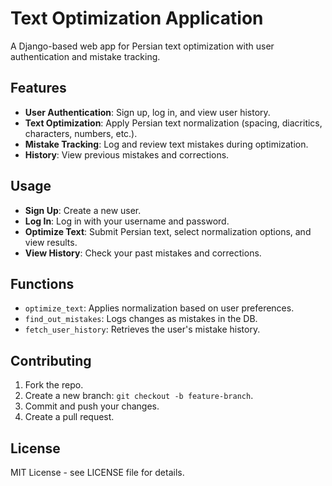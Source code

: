 # Text Optimization Application

A Django-based web app for Persian text optimization with user authentication and mistake tracking.

## Features
- **User Authentication**: Sign up, log in, and view user history.
- **Text Optimization**: Apply Persian text normalization (spacing, diacritics, characters, numbers, etc.).
- **Mistake Tracking**: Log and review text mistakes during optimization.
- **History**: View previous mistakes and corrections.

## Usage

- **Sign Up**: Create a new user.
- **Log In**: Log in with your username and password.
- **Optimize Text**: Submit Persian text, select normalization options, and view results.
- **View History**: Check your past mistakes and corrections.

## Functions

- `optimize_text`: Applies normalization based on user preferences.
- `find_out_mistakes`: Logs changes as mistakes in the DB.
- `fetch_user_history`: Retrieves the user's mistake history.

## Contributing

1. Fork the repo.
2. Create a new branch: `git checkout -b feature-branch`.
3. Commit and push your changes.
4. Create a pull request.

## License

MIT License - see LICENSE file for details.
